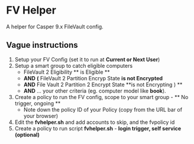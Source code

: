 FV Helper
=========

A helper for Casper 9.x FileVault config.

Vague instructions
------------------

1. Setup your FV Config (set it to run at **Current or Next User**)
3. Setup a smart group to catch eligible computers
	* FileVault 2 Eligibility ** is Eligible **
	* **AND** **(** FileVault 2 Partition Encryp State **is not Encrypted**
	* **AND** File Vault 2 Partition 2 Encrypt State **is not Encrypting ) **
	* **AND**  ... your other criteria (eg. computer model like **book**).
5. Create a policy to run the FV config, scope to your smart group - ** No trigger, ongoing **
	* Note down the policy ID of your Policy (copy from the URL bar of your browser)
5. Edit the **fvhelper.sh** and add accounts to skip, and the fvpolicy id
7. Create a policy to run script **fvhelper.sh** - **login trigger, self service (optional)**


 